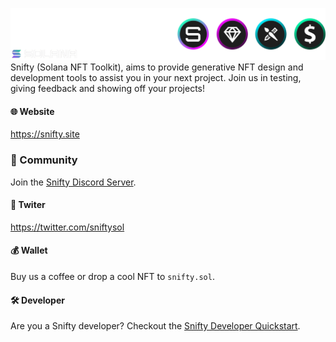 ![snifty banner](img/snifty-banner.png)
Snifty (Solana NFT Toolkit), aims to provide generative NFT design and development tools to assist you in your next project. Join us in testing, giving feedback and showing off your projects!

#### 🌐 Website

https://snifty.site

### 💬 Community

Join the [Snifty Discord Server](https://discord.gg/jmQTjymNwv).

#### 🐤 Twiter

https://twitter.com/sniftysol

#### 💰 Wallet

Buy us a coffee or drop a cool NFT to `snifty.sol`.

#### 🛠 Developer

Are you a Snifty developer? Checkout the [Snifty Developer Quickstart](https://github.com/snifty-squad/snifty-docs).
